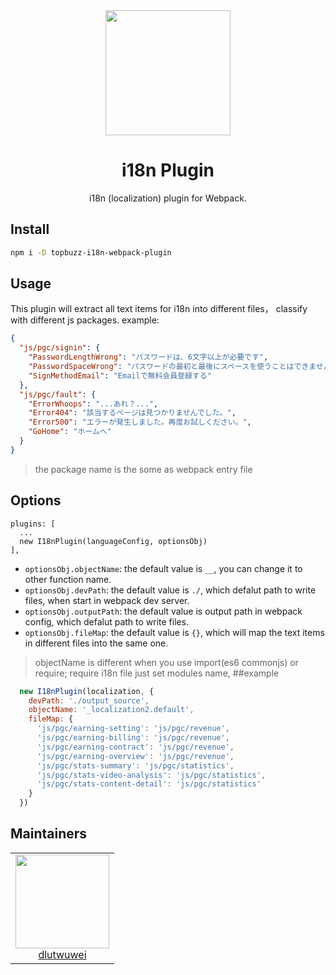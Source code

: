 <div align="center">
  <!-- replace with accurate logo e.g from https://worldvectorlogo.com/ -->
  <a href="https://github.com/webpack/webpack">
    <img width="200" height="200" vspace="" hspace="25"
      src="https://cdn.rawgit.com/webpack/media/e7485eb2/logo/icon.svg">
  </a>
  <h1>i18n Plugin</h1>
  <p>i18n (localization) plugin for Webpack.<p>
</div>

## Install

```bash
npm i -D topbuzz-i18n-webpack-plugin
```

## Usage

This plugin will extract all text items for i18n into different files， classify with different js packages. example:

```json
{
  "js/pgc/signin": {
    "PasswordLengthWrong": "パスワードは、6文字以上が必要です",
    "PasswordSpaceWrong": "パスワードの最初と最後にスペースを使うことはできませんが、それ以外の場所には使うことができます",
    "SignMethodEmail": "Emailで無料会員登録する"
  },
  "js/pgc/fault": {
    "ErrorWhoops": "...あれ？...",
    "Error404": "該当するページは見つかりませんでした。",
    "Error500": "エラーが発生しました。再度お試しください。",
    "GoHome": "ホームへ"
  }
}
```
> the package name is the some as webpack entry file

## Options

```
plugins: [
  ...
  new I18nPlugin(languageConfig, optionsObj)
],
```
 - `optionsObj.objectName`: the default value is `__`, you can change it to other function name.
 - `optionsObj.devPath`: the default value is `./`, which defalut path to write files, when start in webpack dev server.
  - `optionsObj.outputPath`: the default value is output path in webpack config, which defalut path to write files.
 - `optionsObj.fileMap`: the default value is `{}`, which will map the text items in different files into the same one.

> objectName is different when you use import(es6 commonjs) or require;
  require i18n file just set modules name, 
##example
```js
  new I18nPlugin(localization, {
    devPath: './output_source',
    objectName: '_localization2.default',
    fileMap: {
      'js/pgc/earning-setting': 'js/pgc/revenue',
      'js/pgc/earning-billing': 'js/pgc/revenue',
      'js/pgc/earning-contract': 'js/pgc/revenue',
      'js/pgc/earning-overview': 'js/pgc/revenue',
      'js/pgc/stats-summary': 'js/pgc/statistics',
      'js/pgc/stats-video-analysis': 'js/pgc/statistics',
      'js/pgc/stats-content-detail': 'js/pgc/statistics'
    }
  })
```
## Maintainers

<table>
  <tbody>
    <tr>
      <td align="center">
        <img width="150" height="150"
        src="https://avatars1.githubusercontent.com/u/3362483?v=3&s=460">
        </br>
        <a href="https://github.com/bebraw">dlutwuwei</a>
      </td>
    </tr>
  <tbody>
</table>
